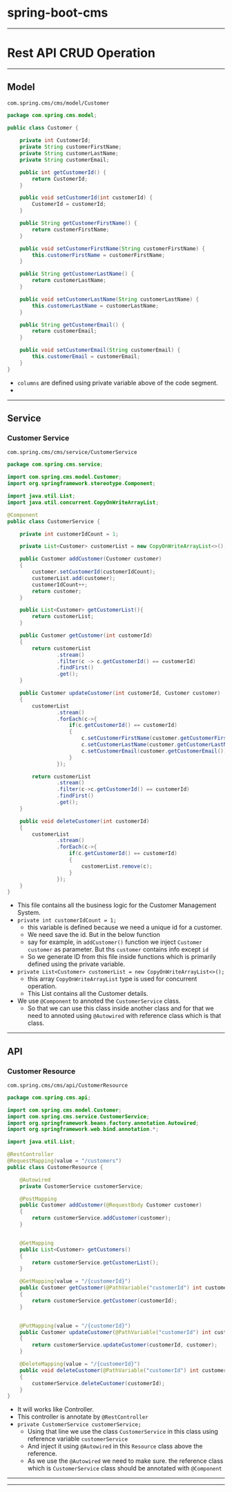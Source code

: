 # spring-boot-cms

---

# Rest API CRUD Operation

---

## Model

`com.spring.cms/cms/model/Customer`

```java
package com.spring.cms.model;

public class Customer {
    
    private int CustomerId;
    private String customerFirstName;
    private String customerLastName;
    private String customerEmail;

    public int getCustomerId() {
        return CustomerId;
    }

    public void setCustomerId(int customerId) {
        CustomerId = customerId;
    }

    public String getCustomerFirstName() {
        return customerFirstName;
    }

    public void setCustomerFirstName(String customerFirstName) {
        this.customerFirstName = customerFirstName;
    }

    public String getCustomerLastName() {
        return customerLastName;
    }

    public void setCustomerLastName(String customerLastName) {
        this.customerLastName = customerLastName;
    }

    public String getCustomerEmail() {
        return customerEmail;
    }

    public void setCustomerEmail(String customerEmail) {
        this.customerEmail = customerEmail;
    }
}
```

- `columns` are defined using private variable above of the code segment.
- 

---

## Service

### Customer Service

`com.spring.cms/cms/service/CustomerService`

```java
package com.spring.cms.service;

import com.spring.cms.model.Customer;
import org.springframework.stereotype.Component;

import java.util.List;
import java.util.concurrent.CopyOnWriteArrayList;

@Component
public class CustomerService {

    private int customerIdCount = 1; 

    private List<Customer> customerList = new CopyOnWriteArrayList<>(); 

    public Customer addCustomer(Customer customer)
    {
        customer.setCustomerId(customerIdCount);
        customerList.add(customer);
        customerIdCount++;
        return customer;
    }

    public List<Customer> getCustomerList(){
        return customerList;
    }

    public Customer getCustomer(int customerId)
    {
        return customerList
                .stream()
                .filter(c -> c.getCustomerId() == customerId)
                .findFirst()
                .get();
    }

    public Customer updateCustomer(int customerId, Customer customer)
    {
        customerList
                .stream()
                .forEach(c->{
                    if(c.getCustomerId() == customerId)
                    {
                        c.setCustomerFirstName(customer.getCustomerFirstName());
                        c.setCustomerLastName(customer.getCustomerLastName());
                        c.setCustomerEmail(customer.getCustomerEmail());
                    }
                });

        return customerList
                .stream()
                .filter(c->c.getCustomerId() == customerId)
                .findFirst()
                .get();
    }

    public void deleteCustomer(int customerId)
    {
        customerList
                .stream()
                .forEach(c->{
                    if(c.getCustomerId() == customerId)
                    {
                        customerList.remove(c);
                    }
                });
    }
}
```

- This file contains all the business logic for the Customer Management System.
- `private int customerIdCount = 1;`
    - this variable is defined because we need a unique id for a customer.
    - We need save the id. But in the below function
    - say for example, in `addCustomer()` function we inject `Customer customer` as parameter. But ths `customer` contains info except `id`
    - So we generate ID from this file inside functions which is primarily defined using the private variable.
- `private List<Customer> customerList = new CopyOnWriteArrayList<>();`
    - this array `CopyOnWriteArrayList` type is used for concurrent operation.
    - This List contains all the Customer details.
- We use `@Component` to annoted the `CustomerService` class.
    - So that we can use this class inside another class and for that we need to annoted using `@Autowired` with reference class which is that class.

---

## API

### Customer Resource

`com.spring.cms/cms/api/CustomerResource`

```java
package com.spring.cms.api;

import com.spring.cms.model.Customer;
import com.spring.cms.service.CustomerService;
import org.springframework.beans.factory.annotation.Autowired;
import org.springframework.web.bind.annotation.*;

import java.util.List;

@RestController
@RequestMapping(value = "/customers")
public class CustomerResource {

    @Autowired
    private CustomerService customerService;

    @PostMapping
    public Customer addCustomer(@RequestBody Customer customer)
    {
        return customerService.addCustomer(customer);
    }


    @GetMapping
    public List<Customer> getCustomers()
    {
        return customerService.getCustomerList();
    }

    @GetMapping(value = "/{customerId}")
    public Customer getCustomer(@PathVariable("customerId") int customerId)
    {
        return customerService.getCustomer(customerId);
    }


    @PutMapping(value = "/{customerId}")
    public Customer updateCustomer(@PathVariable("customerId") int customerId, @RequestBody Customer customer)
    {
        return customerService.updateCustomer(customerId, customer);
    }

    @DeleteMapping(value = "/{customerId}")
    public void deleteCustomer(@PathVariable("customerId") int customerId)
    {
        customerService.deleteCustomer(customerId);
    }
}
```

- It will works like Controller.
- This controller is annotate by `@RestController`
- `private CustomerService customerService;`
    - Using that line we use the class `CustomerService` in this class using reference variable `customerService`
    - And inject it using `@Autowired` in this `Resource` class above the reference.
    - As we use the `@Autowired` we need to make sure. the reference class which is `CustomerService` class should be annotated with `@Component`
    
    
    
---

---
